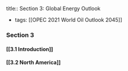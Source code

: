 title:: Section 3: Global Energy Outlook

- tags: [[OPEC 2021 World Oil Outlook 2045]]
### Section 3
#### [[3.1 Introduction]]
#### [[3.2 North America]]